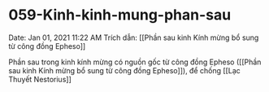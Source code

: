 # 059-Kinh-kinh-mung-phan-sau

Date: Jan 01, 2021 11:22 AM
Trích dẫn: [[Phần sau kinh Kính mừng bổ sung từ công đồng Epheso]]

Phần sau trong kinh kính mừng có nguồn gốc từ công đồng Epheso ([[Phần sau kinh Kính mừng bổ sung từ công đồng Epheso]]), để chống [[Lạc Thuyết Nestorius]]